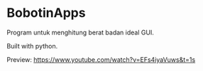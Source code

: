 # BobotinApps
Program untuk menghitung berat badan ideal GUI.

Built with python.

Preview: https://www.youtube.com/watch?v=EFs4iyaVuws&t=1s
